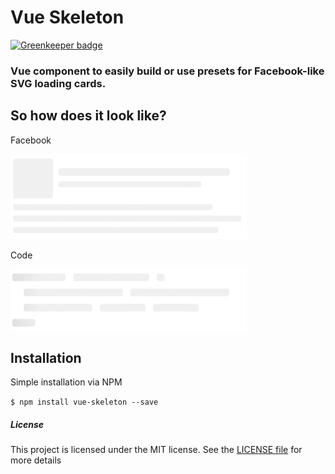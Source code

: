# Vue Skeleton

[![Greenkeeper badge](https://badges.greenkeeper.io/zanjs/skeletonVue.svg)](https://greenkeeper.io/)

### Vue component to easily build or use presets for Facebook-like SVG loading cards.


## So how does it look like?

Facebook

![Facebook loading](./static/facebook.gif "Facebook loading")

Code

![Code loading](./static/code.gif "Code loading")


## Installation

Simple installation via NPM

``$ npm install vue-skeleton --save``

##### License

This project is licensed under the MIT license. See the [LICENSE file](./LICENSE) for more details

